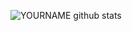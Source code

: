 ![YOURNAME github stats](https://github-readme-stats.vercel.app/api?username=Angel1980&show_icons=true&hide_border=true)
